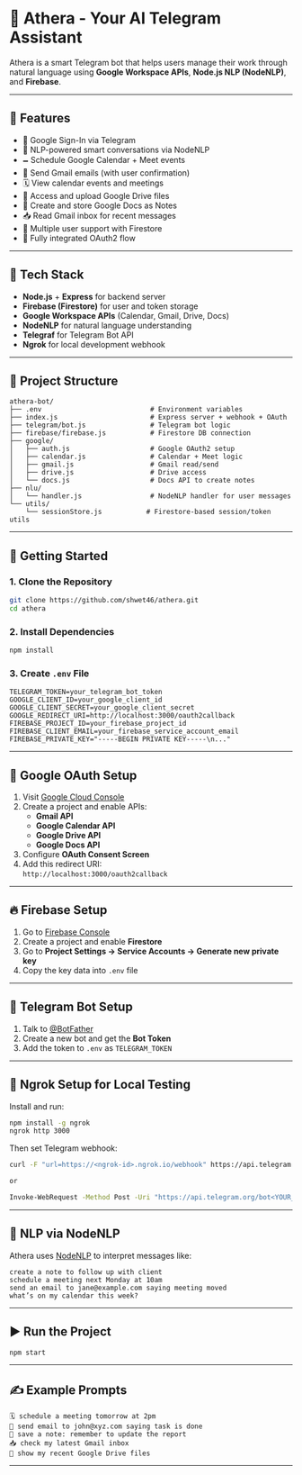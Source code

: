 # 🤖 Athera - Your AI Telegram Assistant

Athera is a smart Telegram bot that helps users manage their work through natural language using **Google Workspace APIs**, **Node.js NLP (NodeNLP)**, and **Firebase**.

---

## 🌟 Features

* 🔐 Google Sign-In via Telegram
* 💬 NLP-powered smart conversations via NodeNLP
* 🗕️ Schedule Google Calendar + Meet events
* 📧 Send Gmail emails (with user confirmation)
* 🗓️ View calendar events and meetings
* 📄 Access and upload Google Drive files
* 📝 Create and store Google Docs as Notes
* 📥 Read Gmail inbox for recent messages
* 🧠 Multiple user support with Firestore
* 🔗 Fully integrated OAuth2 flow

---

## 💠 Tech Stack

* **Node.js** + **Express** for backend server
* **Firebase (Firestore)** for user and token storage
* **Google Workspace APIs** (Calendar, Gmail, Drive, Docs)
* **NodeNLP** for natural language understanding
* **Telegraf** for Telegram Bot API
* **Ngrok** for local development webhook

---

## 📂 Project Structure

```
athera-bot/
├── .env                           # Environment variables
├── index.js                       # Express server + webhook + OAuth
├── telegram/bot.js                # Telegram bot logic
├── firebase/firebase.js           # Firestore DB connection
├── google/
│   ├── auth.js                    # Google OAuth2 setup
│   ├── calendar.js                # Calendar + Meet logic
│   ├── gmail.js                   # Gmail read/send
│   ├── drive.js                   # Drive access
│   └── docs.js                    # Docs API to create notes
├── nlu/
│   └── handler.js                 # NodeNLP handler for user messages
└── utils/
    └── sessionStore.js           # Firestore-based session/token utils
```

---

## 🚀 Getting Started

### 1. Clone the Repository

```bash
git clone https://github.com/shwet46/athera.git
cd athera
```

### 2. Install Dependencies

```bash
npm install
```

### 3. Create `.env` File

```env
TELEGRAM_TOKEN=your_telegram_bot_token
GOOGLE_CLIENT_ID=your_google_client_id
GOOGLE_CLIENT_SECRET=your_google_client_secret
GOOGLE_REDIRECT_URI=http://localhost:3000/oauth2callback
FIREBASE_PROJECT_ID=your_firebase_project_id
FIREBASE_CLIENT_EMAIL=your_firebase_service_account_email
FIREBASE_PRIVATE_KEY="-----BEGIN PRIVATE KEY-----\n..."
```

---

## 🔐 Google OAuth Setup

1. Visit [Google Cloud Console](https://console.cloud.google.com/)
2. Create a project and enable APIs:
   - **Gmail API**
   - **Google Calendar API**
   - **Google Drive API**
   - **Google Docs API**
3. Configure **OAuth Consent Screen**
4. Add this redirect URI:  
   `http://localhost:3000/oauth2callback`

---

## 🔥 Firebase Setup

1. Go to [Firebase Console](https://console.firebase.google.com/)
2. Create a project and enable **Firestore**
3. Go to **Project Settings → Service Accounts → Generate new private key**
4. Copy the key data into `.env` file

---

## 🤖 Telegram Bot Setup

1. Talk to [@BotFather](https://t.me/botfather)
2. Create a new bot and get the **Bot Token**
3. Add the token to `.env` as `TELEGRAM_TOKEN`

---

## 🔀 Ngrok Setup for Local Testing

Install and run:

```bash
npm install -g ngrok
ngrok http 3000
```

Then set Telegram webhook:

```bash
curl -F "url=https://<ngrok-id>.ngrok.io/webhook" https://api.telegram.org/bot<YOUR_BOT_TOKEN>/setWebhook

or

Invoke-WebRequest -Method Post -Uri "https://api.telegram.org/bot<YOUR_BOT_TOKEN>/setWebhook" -Body @{url="https://1a2b3c4d5e6f.ngrok.io/webhook"}
```

---

## 🧠 NLP via NodeNLP

Athera uses [NodeNLP](https://www.npmjs.com/package/node-nlp) to interpret messages like:

```
create a note to follow up with client
schedule a meeting next Monday at 10am
send an email to jane@example.com saying meeting moved
what’s on my calendar this week?
```

---

## ▶️ Run the Project

```bash
npm start
```

---

## ✍️ Example Prompts

```
🗓️ schedule a meeting tomorrow at 2pm
📧 send email to john@xyz.com saying task is done
📄 save a note: remember to update the report
📥 check my latest Gmail inbox
📁 show my recent Google Drive files
```

---
